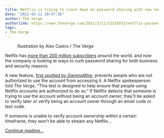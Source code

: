 ```yaml
---
title: Netflix is trying to crack down on password sharing with new test
date: "2021-03-11 20:47:36"
author: The Verge
authorlink: https://www.theverge.com/2021/3/11/22325831/netflix-password-sharing-test-feature-piracy-security-streaming-video
tags:
- The-Verge
---
```

<figure>
      <img alt="" src="https://cdn.vox-cdn.com/thumbor/H0cklrAZ9soHWrQX2XLAoqQy9P8=/0x0:2040x1360/1310x873/cdn.vox-cdn.com/uploads/chorus_image/image/68950935/acastro_181101_1777_netflix_0002.0.jpg" />
        <figcaption>Illustration by Alex Castro / The Verge</figcaption>
    </figure>

  <p id="8NpwLQ">Netflix has <a href="https://www.theverge.com/2021/1/19/22238877/netflix-200-million-subscribers-q4-earnings-bridgerton-emily-paris-cobra-kai-queens-gambit">more than 200 million subscribers</a> around the world, and now the company is looking at ways to curb password sharing for both business and security reasons. </p>
<p id="KMuTOM">A new feature, <a href="https://gammawire.com/netflix-to-start-testing-warnings-for-people-borrowing-login-info/">first spotted by <em>GammaWire</em></a>, prevents people who are not authorized to use the account from accessing it. A Netflix spokesperson told <em>The Verge</em>, “This test is designed to help ensure that people using Netflix accounts are authorized to do so.” If Netflix detects that someone is trying to use the account without being an account owner, they’ll be asked to verify later or verify being an account owner through an email code or text code. </p>
<p id="5jWSpB">If someone is unable to verify account ownership within a certain timeframe, they won’t be able to stream any Netflix...</p>
  <p>
    <a href="https://www.theverge.com/2021/3/11/22325831/netflix-password-sharing-test-feature-piracy-security-streaming-video">Continue reading&hellip;</a>
  </p>